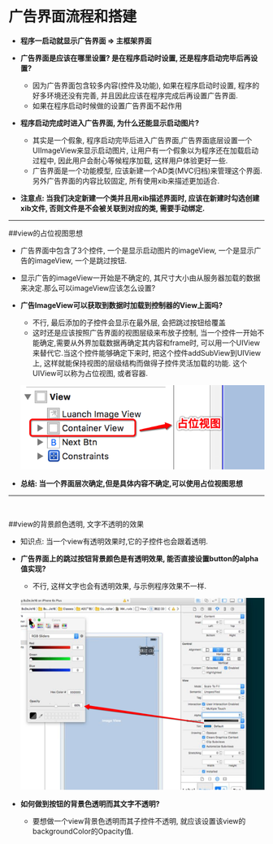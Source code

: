 # 广告界面流程和搭建

- **程序一启动就显示广告界面 => 主框架界面**
- **广告界面是应该在哪里设置? 是在程序启动时设置, 还是程序启动完毕后再设置?**
    - 因为广告界面包含较多内容(控件及功能), 如果在程序启动时设置, 程序的好多环境还没有完善, 并且因此应该在程序完成后再设置广告界面.
    - 如果在程序启动时候做的设置广告界面不起作用


- **程序启动完成时进入广告界面, 为什么还能显示启动图片?**
    - 其实是一个假象, 程序启动完毕后进入广告界面,广告界面底层设置一个UIImageView来显示启动图片, 让用户有一个假象以为程序还在加载启动过程中, 因此用户会耐心等候程序加载, 这样用户体验更好一些.
    - 广告界面是一个功能模型, 应该新建一个AD类(MVC归档)来管理这个界面. 另外广告界面的内容比较固定, 所有使用xib来描述更加适合.


- **注意点: 当我们决定新建一个类并且用xib描述界面时, 应该在新建时勾选创建xib文件, 否则文件是不会被关联到对应的类, 需要手动绑定.**

---

##view的占位视图思想
- 广告界面中包含了3个控件, 一个是显示启动图片的imageView, 一个是显示广告的imageView, 一个是跳过按钮.
- 显示广告的imageView一开始是不确定的, 其尺寸大小由从服务器加载的数据来决定.那么可以imageView应该怎么设置?


- **广告ImageView可以获取到数据时加载到控制器的View上面吗?**
    - 不行, 最后添加的子控件会显示在最外层, 会把跳过按钮给覆盖
    - 这时还是应该按照广告界面的视图层级来布放子控制, 当一个控件一开始不能确定,需要从外界加载数据再确定其内容和frame时, 可以用一个UIView来替代它.当这个控件能够确定下来时, 把这个控件addSubView到UIView上, 这样就能保持视图的层级结构而做得子控件灵活加载的功能. 这个UIView可以称为占位视图, 或者容器.

  ![](images/8/20160711_01.png)


- **总结: 当一个界面层次确定,但是具体内容不确定,可以使用占位视图思想**

---
<br/>


##view的背景颜色透明, 文字不透明的效果
- 知识点: 当一个view有透明效果时,它的子控件也会跟着透明.
- **广告界面上的跳过按钮背景颜色是有透明效果, 能否直接设置button的alpha值实现?**
    - 不行, 这样文字也会有透明效果, 与示例程序效果不一样.

  ![image](images/8/20160711_02.png)
  
  
- **如何做到按钮的背景色透明而其文字不透明?**
    - 要想做一个view背景色透明而其子控件不透明, 就应该设置该view的backgroundColor的Opacity值.
